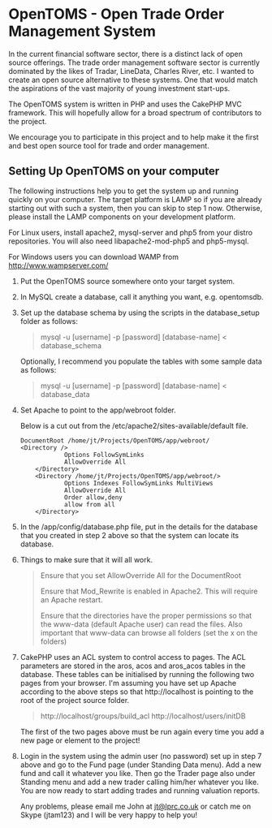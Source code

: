 # OpenTOMS - Open Trade Order Management System

In the current financial software sector, there is a distinct lack
of open source offerings. The trade order management software sector
is currently dominated by the likes of Tradar, LineData, Charles River,
etc. I wanted to create an open source alternative to these systems. One
that would match the aspirations of the vast majority of young investment
start-ups.

The OpenTOMS system is written in PHP and uses the CakePHP MVC framework.
This will hopefully allow for a broad spectrum of contributors to the project.

We encourage you to participate in this project and to help make it the first
and best open source tool for trade and order management.

## Setting Up OpenTOMS on your computer
The following instructions help you to get the system up and running quickly on your
computer. The target platform is LAMP so if you are already starting out with such a
system, then you can skip to step 1 now. Otherwise, please install the LAMP components
on your development platform. 

For Linux users, install apache2, mysql-server and php5 from your distro repositories. You
will also need libapache2-mod-php5 and php5-mysql.

For Windows users you can download WAMP from <http://www.wampserver.com/>

1.	Put the OpenTOMS source somewhere onto your target system.

2.	In MySQL create a database, call it anything you want, e.g. opentomsdb.

3.	Set up the database schema by using the scripts in the database_setup folder as follows:

	> mysql -u [username] -p [password] [database-name] < database_schema

	Optionally, I recommend you populate the tables with some sample data as follows:

	> mysql -u [username] -p [password] [database-name] < database_data

4.	Set Apache to point to the app/webroot folder.
	
	Below is a cut out from the /etc/apache2/sites-available/default file.

		DocumentRoot /home/jt/Projects/OpenTOMS/app/webroot/
		<Directory />
	               	Options FollowSymLinks
	               	AllowOverride All
        	</Directory>
        	<Directory /home/jt/Projects/OpenTOMS/app/webroot/>
                	Options Indexes FollowSymLinks MultiViews
                	AllowOverride All
                	Order allow,deny
                	allow from all
        	</Directory>

5.	In the /app/config/database.php file, put in the details for the database that you
	created in step 2 above so that the system can locate its database.

6.	Things to make sure that it will all work.

	> Ensure that you set AllowOverride All for the DocumentRoot
	> 
	> Ensure that Mod_Rewrite is enabled in Apache2. This will require an Apache restart.
	> 
	> Ensure that the directories have the proper permissions so that the www-data (default
	> Apache user) can read the files. Also important that www-data can browse all folders (set the
	> x on the folders)

7. 	CakePHP uses an ACL system to control access to pages. The ACL parameters are stored in the
	aros, acos and aros_acos tables in the database. These tables can be initialised by running the
	following two pages from your browser. I'm assuming you have set up Apache according to the above
	steps so that http://localhost is pointing to the root of the project source folder.

	> http://localhost/groups/build_acl
	> http://localhost/users/initDB

	The first of the two pages above must be run again every time you add a new page or element 
	to the project!

8. 	Login in the system using the admin user (no password) set up in step 7 above and go to the
	Fund page (under Standing Data menu). Add a new fund and call it whatever you like. Then go the
	Trader page also under Standing menu and add a new trader calling him/her whatever you like.
	You are now ready to start adding trades and running valuation reports.

	Any problems, please email me John at jt@lprc.co.uk or catch me on Skype (jtam123) and I will
	be very happy to help you!
